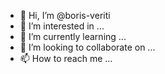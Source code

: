 - 👋 Hi, I’m @boris-veriti
- 👀 I’m interested in ...
- 🌱 I’m currently learning ...
- 💞️ I’m looking to collaborate on ...
- 📫 How to reach me ...

<!---
boris-veriti/boris-veriti is a ✨ special ✨ repository because its `README.md` (this file) appears on your GitHub profile.
You can click the Preview link to take a look at your changes.
--->
